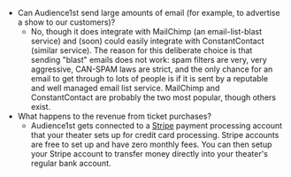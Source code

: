 * Can Audience1st send large amounts of email (for example, to advertise a show to our customers)?
  * No, though it does integrate with MailChimp (an email-list-blast service) and (soon) could easily integrate with ConstantContact (similar service).  The reason for this deliberate choice is that sending "blast" emails does not work: spam filters are very, very aggressive, CAN-SPAM laws are strict, and the only chance for an email to get through to lots of people is if it is sent by a reputable and well managed email list service.  MailChimp and ConstantContact are probably the two most popular, though others exist. 
* What happens to the revenue from ticket purchases?
  * Audience1st gets connected to a [Stripe](http://stripe.com) payment processing account that your theater sets up for credit card processing.  Stripe accounts are free to set up and have zero monthly fees.  You can then setup your Stripe account to transfer money directly into your theater's regular bank account.

